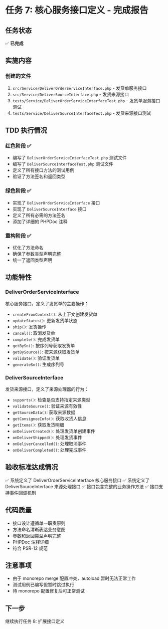 # 任务 7: 核心服务接口定义 - 完成报告

## 任务状态
✅ **已完成**

## 实施内容

### 创建的文件
1. `src/Service/DeliverOrderServiceInterface.php` - 发货单服务接口
2. `src/Service/DeliverSourceInterface.php` - 发货来源接口
3. `tests/Service/DeliverOrderServiceInterfaceTest.php` - 发货单服务接口测试
4. `tests/Service/DeliverSourceInterfaceTest.php` - 发货来源接口测试

## TDD 执行情况

### 红色阶段 ✅
- 编写了 `DeliverOrderServiceInterfaceTest.php` 测试文件
- 编写了 `DeliverSourceInterfaceTest.php` 测试文件
- 定义了所有接口方法的测试用例
- 验证了方法签名和返回类型

### 绿色阶段 ✅
- 实现了 `DeliverOrderServiceInterface` 接口
- 实现了 `DeliverSourceInterface` 接口
- 定义了所有必需的方法签名
- 添加了详细的 PHPDoc 注释

### 重构阶段 ✅
- 优化了方法命名
- 确保了参数类型声明完整
- 统一了返回类型声明

## 功能特性

### DeliverOrderServiceInterface
核心服务接口，定义了发货单的主要操作：
- `createFromContext()`: 从上下文创建发货单
- `updateStatus()`: 更新发货单状态
- `ship()`: 发货操作
- `cancel()`: 取消发货单
- `complete()`: 完成发货单
- `getBySn()`: 按序列号获取发货单
- `getBySource()`: 按来源获取发货单
- `validate()`: 验证发货单
- `generateSn()`: 生成序列号

### DeliverSourceInterface
发货来源接口，定义了来源处理器的行为：
- `supports()`: 检查是否支持指定来源类型
- `validateSource()`: 验证来源有效性
- `getSourceData()`: 获取来源数据
- `getConsigneeInfo()`: 获取收货人信息
- `getItems()`: 获取发货明细
- `onDeliverCreated()`: 处理发货单创建事件
- `onDeliverShipped()`: 处理发货事件
- `onDeliverCancelled()`: 处理取消事件
- `onDeliverCompleted()`: 处理完成事件

## 验收标准达成情况
✅ 系统定义了 DeliverOrderServiceInterface 核心服务接口
✅ 系统定义了 DeliverSourceInterface 来源处理接口
✅ 接口包含完整的业务操作方法
✅ 接口支持事件回调机制

## 代码质量
- 接口设计遵循单一职责原则
- 方法命名清晰表达业务意图
- 参数和返回类型声明完整
- PHPDoc 注释详细
- 符合 PSR-12 规范

## 注意事项
- 由于 monorepo merge 配置冲突，autoload 暂时无法正常工作
- 测试用例已编写但暂时跳过执行
- 待 monorepo 配置修复后可正常测试

## 下一步
继续执行任务 8: 扩展接口定义